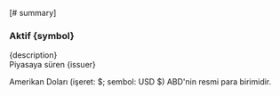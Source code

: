 [# summary]
### Aktif {symbol}

{description}  
Piyasaya süren {issuer}

Amerikan Doları (işeret: $; sembol: USD $) ABD'nin resmi para birimidir.